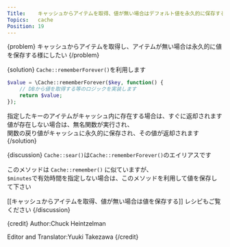 ```yaml
---
Title:    キャッシュからアイテムを取得、値が無い場合はデフォルト値を永久的に保存する
Topics:   cache
Position: 19
---
```


{problem}
キャッシュからアイテムを取得し、アイテムが無い場合は永久的に値を保存する様にしたい
{/problem}

{solution}
`Cache::rememberForever()`を利用します

```php
$value = \Cache::rememberForever($key, function() {
    // DBから値を取得する等のロジックを実装します
    return $value;
});
```

指定したキーのアイテムがキャッシュ内に存在する場合は、すぐに返却されます  
値が存在しない場合は、無名関数が実行され、  
関数の戻り値がキャッシュに永久的に保存され、その値が返却されます
{/solution}

{discussion}
`Cache::sear()`は`Cache::rememberForever()`のエイリアスです

このメソッドは `Cache::remember()` に似ていますが、  
`$minutes`で有効時間を指定しない場合は、このメソッドを利用して値を保存して下さい

[[キャッシュからアイテムを取得、値が無い場合は値を保存する]] レシピもご覧ください
{/discussion}

{credit}
Author:Chuck Heintzelman

Editor and Translator:Yuuki Takezawa
{/credit}
